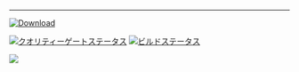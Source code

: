<!--
  Title: Hentoid
  Description: 同人誌が無料で読めるAndroidアプリです
-->
___

[![Download](https://img.shields.io/badge/APK%E3%82%92-%E3%83%80%E3%82%A6%E3%83%B3%E3%83%AD%E3%83%BC%E3%83%89-brightgreen)](https://github.com/avluis/Hentoid/releases/latest)

[![クオリティーゲートステータス](https://sonarcloud.io/api/project_badges/measure?project=RobbWatershed_hentoid-sonar&metric=alert_status)](https://sonarcloud.io/dashboard?id=RobbWatershed_hentoid-sonar) [![ビルドステータス](https://app.bitrise.io/app/70539fbfc39cb9d8/status.svg?token=_kOMCvtscTfWpw7mdsqvJA&branch=dev)](https://app.bitrise.io/app/70539fbfc39cb9d8) 

[![](https://discordapp.com/api/guilds/173995475098271746/embed.png?style=banner2)](https://discord.gg/QEZ3qk9)

